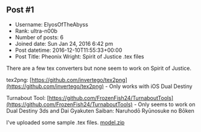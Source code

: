 ## Post #1
- Username: ElyosOfTheAbyss
- Rank: ultra-n00b
- Number of posts: 6
- Joined date: Sun Jan 24, 2016 6:42 pm
- Post datetime: 2016-12-10T11:55:33+00:00
- Post Title: Pheonix Wright: Spirit of Justice .tex files

There are a few tex converters but none seem to work on Spirit of Justice.

tex2png: [https://github.com/invertego/tex2png](https://github.com/invertego/tex2png) - Only works with iOS Dual Destiny

Turnabout Tool: [https://github.com/FrozenFish24/TurnaboutTools](https://github.com/FrozenFish24/TurnaboutTools) - Only seems to work on Dual Destiny 3ds and Dai Gyakuten Saiban: Naruhodō Ryūnosuke no Bōken

I've uploaded some sample .tex files.
[model.zip](https://xentaxbackup.github.io/file/12013_model.zip)
